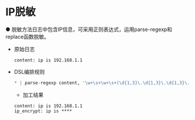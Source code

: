 # IP脱敏
● 脱敏方法日志中包含IP信息，可采用正则表达式，运用parse-regexp和replace函数脱敏。
* 原始日志
  ```
  content: ip is 192.168.1.1
  ```
* DSL编排规则
  ```python
  * | parse-regexp content, '\w+\s+\w+\s+(\d{1,3}\.\d{1,3}\.\d{1,3}\.\d{1,3})' as content1|extend ip_encrypt=replace(content,content1,'****')| project-away content1
  ```
  * 加工结果
  ```
  content: ip is 192.168.1.1
  ip_encrypt: ip is ****
  ```
